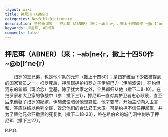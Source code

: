 ```yaml
---
layout: wiki
title: 押尼珥（ABNER）
categories: NewBibleDictionary
description: 圣经新词典 - 押尼珥（ABNER）（来：~ab[ne{r，撒上十四50作 ~@b[I^ne{r）
keywords: 押尼珥, ABNER
comments: false
---
```


## 押尼珥（ABNER）（来：~ab[ne{r，撒上十四50作 ~@b[I^ne{r）

　　扫罗的堂兄弟，也是他军队的元帅（撒上十四50）；是扫罗统治下少数被提到的国家官员之一。扫罗死后，押尼珥拥护扫罗之子伊施巴力（伊施波设），在约但河东的新都（玛哈念）登基，除了犹大家之外，全民都归从他（撒下二8-10）。在扫罗家和大卫家的争战中（参：撒下三1），押尼珥一直对其护卫者忠心耿耿，直至后来他娶了扫罗的妃嫔，伊施波设暗讽他想篡位，他才变节，开始主动向大卫言和，答应联结以色列全民，效忠他们的合法君王大卫。可是约押不信任押尼珥，并为了替他兄弟亚撒黑的死复仇（撒下二18-23），终在希伯仑的城门洞中刺杀了押尼珥（撒下三27）。

R.P.G.








